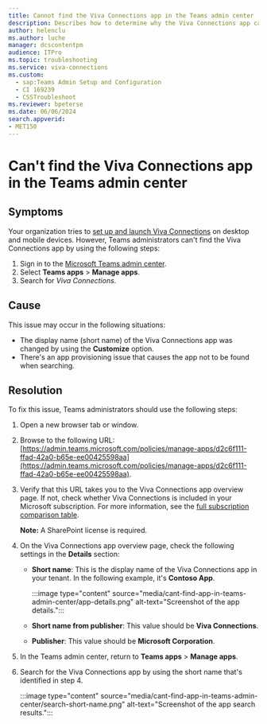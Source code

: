 ```yaml
---
title: Cannot find the Viva Connections app in the Teams admin center
description: Describes how to determine why the Viva Connections app can't be found in the Teams admin center and provide solutions.
author: helenclu
ms.author: luche
manager: dcscontentpm
audience: ITPro 
ms.topic: troubleshooting
ms.service: viva-connections
ms.custom: 
  - sap:Teams Admin Setup and Configuration
  - CI 169239
  - CSSTroubleshoot
ms.reviewer: bpeterse
ms.date: 06/06/2024
search.appverid: 
- MET150
---
```


# Can't find the Viva Connections app in the Teams admin center

## Symptoms

Your organization tries to [set up and launch Viva Connections](/viva/connections/guide-to-setting-up-viva-connections) on desktop and mobile devices. However, Teams administrators can't find the Viva Connections app by using the following steps:

1. Sign in to the [Microsoft Teams admin center](https://go.microsoft.com/fwlink/p/?linkid=2024339).
1. Select **Teams apps** > **Manage apps**.
1. Search for *Viva Connections*.

## Cause

This issue may occur in the following situations:

- The display name (short name) of the Viva Connections app was changed by using the **Customize** option.
- There's an app provisioning issue that causes the app not to be found when searching.

## Resolution

To fix this issue, Teams administrators should use the following steps:

1. Open a new browser tab or window.
1. Browse to the following URL:  
   [https://admin.teams.microsoft.com/policies/manage-apps/d2c6f111-ffad-42a0-b65e-ee00425598aa](https://admin.teams.microsoft.com/policies/manage-apps/d2c6f111-ffad-42a0-b65e-ee00425598aa).
1. Verify that this URL takes you to the Viva Connections app overview page. If not, check whether Viva Connections is included in your Microsoft subscription. For more information, see the [full subscription comparison table](https://go.microsoft.com/fwlink/?linkid=2139145).

   **Note:** A SharePoint license is required.
1. On the Viva Connections app overview page, check the following settings in the **Details** section:

   - **Short name**: This is the display name of the Viva Connections app in your tenant. In the following example, it's **Contoso App**.
  
     :::image type="content" source="media/cant-find-app-in-teams-admin-center/app-details.png" alt-text="Screenshot of the app details.":::
   - **Short name from publisher**: This value should be **Viva Connections**.
   - **Publisher**: This value should be **Microsoft Corporation**.
1. In the Teams admin center, return to **Teams apps** > **Manage apps**.
1. Search for the Viva Connections app by using the short name that's identified in step 4.

   :::image type="content" source="media/cant-find-app-in-teams-admin-center/search-short-name.png" alt-text="Screenshot of the app search results.":::
